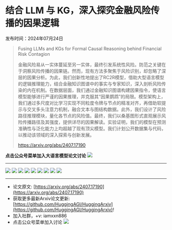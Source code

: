 # 结合 LLM 与 KG，深入探究金融风险传播的因果逻辑
发布时间：2024年07月24日


> Fusing LLMs and KGs for Formal Causal Reasoning behind Financial Risk Contagion
>
> 金融风险易从一实体蔓延至另一实体，最终引发系统性风险。防范之关键在于洞察风险传播的因果链。然而，现有方法多聚焦于风险识别，却忽略了深层的因果分析。为此，我们创新性地提出了RC2R模型，借助大型语言模型的逻辑推理能力，结合金融知识图谱中的事实与专家知识，深入剖析风险传染的内在机制。在数据层面，我们通过金融知识图谱构建因果指令，使语言模型能够进行严谨的因果推理，并克服其“因果鹦鹉”的局限。模型架构上，我们通过多尺度对比学习实现不同粒度令牌与节点的精准对齐，再借助软提示与交叉多头注意力机制，融合文本与图结构数据。此外，我们设计了风险路径推理模块，量化各节点的风险值。最终，我们以桑基图形式直观展示风险传播路径及其强度，提供详尽的因果解读。实验证明，我们的模型在预测准确性与泛化能力上均超越了现有顶尖模型。我们计划公开数据集与代码，以推动该领域的深入探索与创新发展。
>
> https://arxiv.org/abs/2407.17190

**点击公众号菜单加入大语言模型论文讨论**
![](https://raw.githubusercontent.com/HuggingAGI/wx_assets/main/2024/07/31/1722434818326-94339e92-22f1-4472-9d27-fed232f70b5d.jpeg)
<hr />

![](https://raw.githubusercontent.com/HuggingAGI/HuggingArxiv/main/paper_images/2407.17190/x1.png)
![](https://raw.githubusercontent.com/HuggingAGI/HuggingArxiv/main/paper_images/2407.17190/x2.png)
![](https://raw.githubusercontent.com/HuggingAGI/HuggingArxiv/main/paper_images/2407.17190/x7.png)
![](https://raw.githubusercontent.com/HuggingAGI/HuggingArxiv/main/paper_images/2407.17190/x8.png)
![](https://raw.githubusercontent.com/HuggingAGI/HuggingArxiv/main/paper_images/2407.17190/x9.png)
![](https://raw.githubusercontent.com/HuggingAGI/HuggingArxiv/main/paper_images/2407.17190/x10.png)
![](https://raw.githubusercontent.com/HuggingAGI/HuggingArxiv/main/paper_images/2407.17190/x11.png)
![](https://raw.githubusercontent.com/HuggingAGI/HuggingArxiv/main/paper_images/2407.17190/x12.png)
![](https://raw.githubusercontent.com/HuggingAGI/HuggingArxiv/main/paper_images/2407.17190/x13.png)

<hr />

- 论文原文: [https://arxiv.org/abs/2407.17190](https://arxiv.org/abs/2407.17190)
- 获取更多最新Arxiv论文更新: [https://github.com/HuggingAGI/HuggingArxiv](https://github.com/HuggingAGI/HuggingArxiv)!
- 加入社群，+v: iamxxn886
- 点击公众号菜单加入讨论
![](https://raw.githubusercontent.com/HuggingAGI/wx_assets/main/2024/07/31/1722434818326-94339e92-22f1-4472-9d27-fed232f70b5d.jpeg)